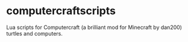 # computercraftscripts
Lua scripts for Computercraft (a brilliant mod for Minecraft by dan200) turtles and computers.
